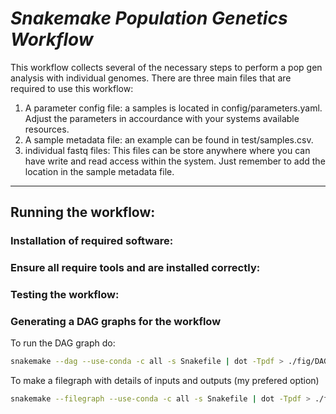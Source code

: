 # *Snakemake Population Genetics Workflow*

This workflow collects several of the necessary steps to perform a pop gen analysis with individual genomes. There are three main files that are required to use this workflow:
1. A parameter config file: a samples is located in config/parameters.yaml. Adjust the parameters in accourdance with your systems available resources.
2. A sample metadata file: an example can be found in test/samples.csv.
3. individual fastq files: This files can be store anywhere where you can have write and read access within the system. Just remember to add the location in the sample metadata file.

---------

## Running the workflow:

### Installation of required software:

### Ensure all require tools and are installed correctly:

### Testing the workflow:

### Generating a DAG graphs for the workflow

To run the DAG graph do:

```bash
snakemake --dag --use-conda -c all -s Snakefile | dot -Tpdf > ./fig/DAG.pdf
``` 

To make a filegraph with details of inputs and outputs (my prefered option)

```bash
snakemake --filegraph --use-conda -c all -s Snakefile | dot -Tpdf > ./fig/simple-filegraph-local-rules.pdf
```

